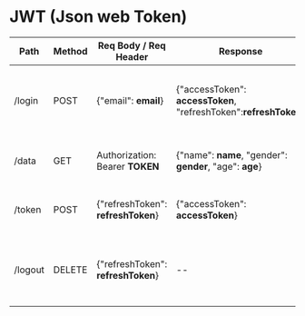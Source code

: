 # JWT (Json web Token)

| Path    | Method | Req Body / Req Header              | Response                                                          | Description                                         |
|---------|--------|------------------------------------|-------------------------------------------------------------------|-----------------------------------------------------|
| /login  | POST   | {"email": **email**}               | {"accessToken": **accessToken**, "refreshToken":**refreshToken**} | Generate access token, refresh token and log in     |
| /data   | GET    | Authorization: Bearer **TOKEN**    | {"name": **name**, "gender": **gender**, "age": **age**}          | Get data based on authorized credential             |
| /token  | POST   | {"refreshToken": **refreshToken**} | {"accessToken": **accessToken**}                                  | Generate new access token after expire              |
| /logout | DELETE | {"refreshToken": **refreshToken**} | --                                                                | Delete the refresh token not to reuse multiple time |